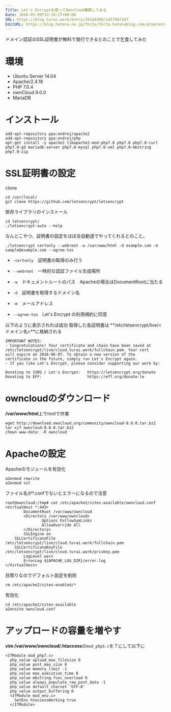 ```yaml
---
Title: Let's Encryptを使ってOwncloud構築してみる
Date: 2016-03-09T13:18:27+09:00
URL: https://blog.turai.work/entry/20160309/1457497107
EditURL: https://blog.hatena.ne.jp/thr3a/thr3a.hatenablog.com/atom/entry/10328537792366355199
---
```


ドメイン認証のSSL証明書が無料で発行できるとのことで乞食してみた

# 環境

- Ubuntu Server 14.04
- Apache/2.4.18
- PHP 7.0.4
- ownCloud 9.0.0
- MariaDB

# インストール

```
add-apt-repository ppa:ondrej/apache2
add-apt-repository ppa:ondrej/php
apt-get install -y apache2 libapache2-mod-php7.0 php7.0 php7.0-curl php7.0-gd mariadb-server php7.0-mysql php7.0-xml php7.0-mbstring php7.0-zip
```

# SSL証明書の設定

clone

```
cd /usr/local/
git clone https://github.com/letsencrypt/letsencrypt
```

依存ライブラリのインストール

```
cd letsencrypt/
./letsencrypt-auto --help
```

なんとこやつ、証明書の設定をほぼ全自動道でやってくれるとのこと。

```
./letsencrypt certonly --webroot -w /var/www/html -d example.com -m sample@example.com --agree-tos
```

- `-certonly`　証明書の取得のみ行う

- `--webroot`　一時的な認証ファイル生成場所

- `-w`　ドキュメントルートのパス　Apacheの場合はDocumentRootに当たる

- `-d`　証明書を取得するドメイン名

- `-m`　メールアドレス

- `--agree-tos`　Let's Encrypt の利用規約に同意

以下のように表示されれば成功 取得した各証明書は **/etc/letsencrypt/live/<ドメイン名>**に格納される

```
IMPORTANT NOTES:
- Congratulations! Your certificate and chain have been saved at
/etc/letsencrypt/live/cloud.turai.work/fullchain.pem. Your cert
will expire on 2016-06-07. To obtain a new version of the
certificate in the future, simply run Let's Encrypt again.
- If you like Let's Encrypt, please consider supporting our work by:

Donating to ISRG / Let's Encrypt:   https://letsencrypt.org/donate
Donating to EFF:                    https://eff.org/donate-le
```

# owncloudのダウンロード

**/var/www/html**上でrootで作業

```
wget http://download.owncloud.org/community/owncloud-9.0.0.tar.bz2
tar xjf owncloud-9.0.0.tar.bz2
chown www-data: -R owncloud
```

# Apacheの設定

Apacheのモジュールを有効化
```
a2enmod rewrite
a2enmod ssl
```

ファイル名が*.confでないとエラーになるので注意
```
root@owncloud:/tmp# cat /etc/apache2/sites-available/owncloud.conf 
<VirtualHost *:443>
        DocumentRoot /var/www/owncloud
        <Directory /var/www/owncloud>
                Options FollowSymLinks
                AllowOverride All
        </Directory>
        SSLEngine on
	SSLCertificateFile /etc/letsencrypt/live/cloud.turai.work/fullchain.pem
	SSLCertificateKeyFile /etc/letsencrypt/live/cloud.turai.work/privkey.pem
        LogLevel warn
        ErrorLog ${APACHE_LOG_DIR}/error.log
</VirtualHost>
```

目障りなのでデフォルト設定を削除

```
rm /etc/apache2/sites-enabled/*
```

有効化

```
cd /etc/apache2/sites-available
a2ensite owncloud.conf
```

# アップロードの容量を増やす

**vim /var/www/owncloud/.htaccess**の`mod_php5.c`を７にして以下に

```
<IfModule mod_php7.c>
  php_value upload_max_filesize 0
  php_value post_max_size 0
  php_value memory_limit -1
  php_value max_execution_time 0
  php_value mbstring.func_overload 0
  php_value always_populate_raw_post_data -1
  php_value default_charset 'UTF-8'
  php_value output_buffering 0
  <IfModule mod_env.c>
    SetEnv htaccessWorking true
  </IfModule>
```
